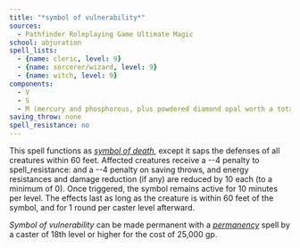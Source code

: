 ```yaml
---
title: "*symbol of vulnerability*"
sources:
  - Pathfinder Roleplaying Game Ultimate Magic
school: abjuration
spell_lists:
  - {name: cleric, level: 9}
  - {name: sorcerer/wizard, level: 9}
  - {name: witch, level: 9}
components:
  - V
  - S
  - M (mercury and phosphorous, plus powdered diamond opal worth a total of 15,000 gp)
saving_throw: none
spell_resistance: no
---
```


This spell functions as [*symbol of death*](/spells/symbol-of-death/), except it saps the defenses of all creatures within 60 feet. Affected creatures receive a --4 penalty to spell_resistance: and a --4 penalty on saving throws, and energy resistances and damage reduction (if any) are reduced by 10 each (to a minimum of 0). Once triggered, the symbol remains active for 10 minutes per level. The effects last as long as the creature is within 60 feet of the symbol, and for 1 round per caster level afterward.

*Symbol of vulnerability* can be made permanent with a [*permanency*](/spells/permanency/) spell by a caster of 18th level or higher for the cost of 25,000 gp.

